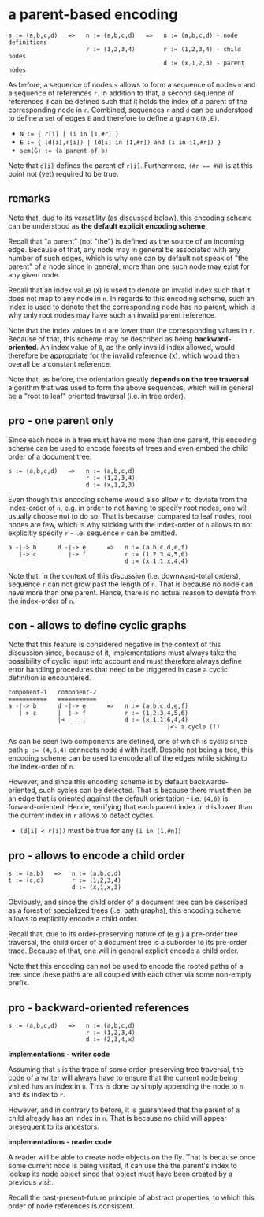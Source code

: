 
<!-- ======================================================================= -->
# a parent-based encoding

```
s := (a,b,c,d)   =>   n := (a,b,c,d)   =>   n := (a,b,c,d) - node definitions
                      r := (1,2,3,4)        r := (1,2,3,4) - child nodes
                                            d := (x,1,2,3) - parent nodes
```

As before, a sequence of nodes `s` allows to form a sequence of nodes `n` and a
sequence of references `r`. In addition to that, a second sequence of references
`d` can be defined such that it holds the index of a parent of the corresponding
node in `r`.  Combined, sequences `r` and `d` can be understood to define a set
of edges `E` and therefore to define a graph `G(N,E)`.

* `N := { r[i] | (i in [1,#r] }`
* `E := { (d[i],r[i]) | (d[i] in [1,#r]) and (i in [1,#r]) }`
* `sem(G) := (a parent-of b)`

Note that `d[i]` defines the parent of `r[i]`.
Furthermore, `(#r == #N)` is at this point not (yet) required to be true.

<!-- ======================================================================= -->
## remarks

Note that, due to its versatility (as discussed below), this encoding scheme
can be understood as **the default explicit encoding scheme**.

Recall that "a parent" (not "the") is defined as the source of an incoming edge.
Because of that, any node may in general be associated with any number of such
edges, which is why one can by default not speak of "the parent" of a node
since in general, more than one such node may exist for any given node.

Recall that an index value (x) is used to denote an invalid index such that it
does not map to any node in `n`. In regards to this encoding scheme, such an
index is used to denote that the corresponding node has no parent, which is
why only root nodes may have such an invalid parent reference.

Note that the index values in `d` are lower than the corresponding values in
`r`. Because of that, this scheme may be described as being **backward-oriented**.
An index value of `0`, as the only invalid index allowed, would therefore be
appropriate for the invalid reference (x), which would then overall be a
constant reference.

Note that, as before, the orientation greatly **depends on the tree traversal**
algorithm that was used to form the above sequences, which will in general be
a "root to leaf" oriented traversal (i.e. in tree order).

<!-- ======================================================================= -->
## pro - one parent only

Since each node in a tree must have no more than one parent, this encoding
scheme can be used to encode forests of trees and even embed the child order
of a document tree.

```
s := (a,b,c,d)   =>   n := (a,b,c,d)
                      r := (1,2,3,4)
                      d := (x,1,2,3)
```

Even though this encoding scheme would also allow `r` to deviate from the
index-order of `n`, e.g. in order to not having to specify root nodes, one
will usually choose not to do so. That is because, compared to leaf nodes,
root nodes are few, which is why sticking with the index-order of `n`
allows to not explicitly specify `r` - i.e. sequence `r` can be omitted.

```
a -|-> b      d -|-> e      =>   n := (a,b,c,d,e,f)
   |-> c         |-> f           r := (1,2,3,4,5,6)
                                 d := (x,1,1,x,4,4)
```

Note that, in the context of this discussion (i.e. downward-total orders),
sequence `r` can not grow past the length of `n`. That is because no node
can have more than one parent. Hence, there is no actual reason to deviate
from the index-order of `n`.

<!-- ======================================================================= -->
## con - allows to define cyclic graphs

Note that this feature is considered negative in the context of this discussion
since, because of it, implementations must always take the possibility of cyclic
input into account and must therefore always define error handling procedures
that need to be triggered in case a cyclic definition is encountered.

```
component-1   component-2
===========   ===========
a -|-> b      d -|-> e      =>   n := (a,b,c,d,e,f)
   |-> c      |  |-> f           r := (1,2,3,4,5,6)
              |<-----|           d := (x,1,1,6,4,4)
                                             |<- a cycle (!)
```

As can be seen two components are defined, one of which is cyclic since path
`p := (4,6,4)` connects node `d` with itself. Despite not being a tree, this
encoding scheme can be used to encode all of the edges while sicking to the
index-order of `n`.

However, and since this encoding scheme is by default backwards-oriented, such
cycles can be detected. That is because there must then be an edge that is
oriented against the default orientation - i.e. `(4,6)` is forward-oriented.
Hence, verifying that each parent index in `d` is lower than the current index
in `r` allows to detect cycles.

* `(d[i] < r[i])` must be true for any `(i in [1,#n])`

<!-- ======================================================================= -->
## pro - allows to encode a child order

```
s := (a,b)   =>   n := (a,b,c,d)
t := (c,d)        r := (1,2,3,4)
                  d := (x,1,x,3)
```

Obviously, and since the child order of a document tree can be described as
a forest of specialized trees (i.e. path graphs), this encoding scheme allows
to explicitly encode a child order.

Recall that, due to its order-preserving nature of (e.g.) a pre-order tree
traversal, the child order of a document tree is a suborder to its pre-order
trace. Because of that, one will in general explicit encode a child order.

Note that this encoding can not be used to encode the rooted paths of a tree
since these paths are all coupled with each other via some non-empty prefix.

<!-- ======================================================================= -->
## pro - backward-oriented references

```
s := (a,b,c,d)   =>   n := (a,b,c,d)
                      r := (1,2,3,4)
                      d := (2,3,4,x)
```

**implementations - writer code**

Assuming that `s` is the trace of some order-preserving tree traversal, the
code of a writer will always have to ensure that the current node being visited
has an index in `n`. This is done by simply appending the node to `n` and its
index to `r`.

However, and in contrary to before, it is guaranteed that the parent of a child
already has an index in `n`. That is because no child will appear presequent
to its ancestors.

**implementations - reader code**

A reader will be able to create node objects on the fly. That is because once
some current node is being visited, it can use the the parent's index to lookup
its node object since that object must have been created by a previous visit.

Recall the past-present-future principle of abstract properties, to which this
order of node references is consistent.
